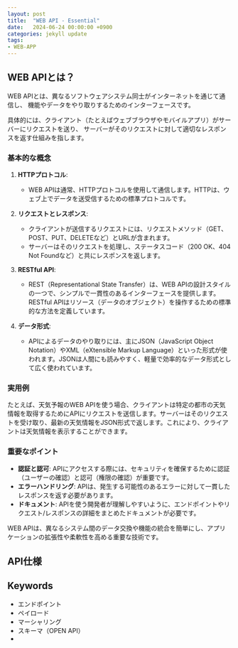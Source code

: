 ```yaml
---
layout: post
title:  "WEB API - Essential"
date:   2024-06-24 00:00:00 +0900
categories: jekyll update
tags:
- WEB-APP
---
```


## WEB APIとは？

WEB APIとは、異なるソフトウェアシステム同士がインターネットを通じて通信し、
機能やデータをやり取りするためのインターフェースです。

具体的には、クライアント（たとえばウェブブラウザやモバイルアプリ）がサーバーにリクエストを送り、
サーバーがそのリクエストに対して適切なレスポンスを返す仕組みを指します。

### 基本的な概念

1. **HTTPプロトコル**:
   - WEB APIは通常、HTTPプロトコルを使用して通信します。HTTPは、ウェブ上でデータを送受信するための標準プロトコルです。

2. **リクエストとレスポンス**:
   - クライアントが送信するリクエストには、リクエストメソッド（GET、POST、PUT、DELETEなど）とURLが含まれます。
   - サーバーはそのリクエストを処理し、ステータスコード（200 OK、404 Not Foundなど）と共にレスポンスを返します。

3. **RESTful API**:
   - REST（Representational State Transfer）は、WEB APIの設計スタイルの一つで、シンプルで一貫性のあるインターフェースを提供します。RESTful APIはリソース（データのオブジェクト）を操作するための標準的な方法を定義しています。

4. **データ形式**:
   - APIによるデータのやり取りには、主にJSON（JavaScript Object Notation）やXML（eXtensible Markup Language）といった形式が使われます。JSONは人間にも読みやすく、軽量で効率的なデータ形式として広く使われています。

### 実用例

たとえば、天気予報のWEB APIを使う場合、クライアントは特定の都市の天気情報を取得するためにAPIにリクエストを送信します。サーバーはそのリクエストを受け取り、最新の天気情報をJSON形式で返します。これにより、クライアントは天気情報を表示することができます。

### 重要なポイント

- **認証と認可**: APIにアクセスする際には、セキュリティを確保するために認証（ユーザーの確認）と認可（権限の確認）が重要です。
- **エラーハンドリング**: APIは、発生する可能性のあるエラーに対して一貫したレスポンスを返す必要があります。
- **ドキュメント**: APIを使う開発者が理解しやすいように、エンドポイントやリクエスト/レスポンスの詳細をまとめたドキュメントが必要です。

WEB APIは、異なるシステム間のデータ交換や機能の統合を簡単にし、アプリケーションの拡張性や柔軟性を高める重要な技術です。

## API仕様

## Keywords

- エンドポイント
- ペイロード
- マーシャリング
- スキーマ（OPEN API）
- 